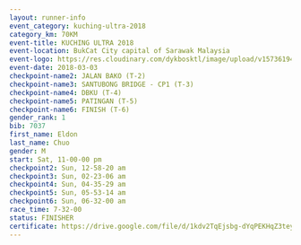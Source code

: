 ```yaml
--- 
layout: runner-info 
event_category: kuching-ultra-2018 
category_km: 70KM 
event-title: KUCHING ULTRA 2018 
event-location: BukCat City capital of Sarawak Malaysia 
event-logo: https://res.cloudinary.com/dykbosktl/image/upload/v1573619473/Logo/kuching-ultra-2018-logo_tlpvm5.png 
event-date: 2018-03-03 
checkpoint-name2: JALAN BAKO (T-2) 
checkpoint-name3: SANTUBONG BRIDGE - CP1 (T-3) 
checkpoint-name4: DBKU (T-4) 
checkpoint-name5: PATINGAN (T-5) 
checkpoint-name6: FINISH (T-6) 
gender_rank: 1
bib: 7037
first_name: Eldon
last_name: Chuo
gender: M
start: Sat, 11-00-00 pm
checkpoint2: Sun, 12-58-20 am
checkpoint3: Sun, 02-23-06 am
checkpoint4: Sun, 04-35-29 am
checkpoint5: Sun, 05-53-14 am
checkpoint6: Sun, 06-32-00 am
race_time: 7-32-00
status: FINISHER
certificate: https://drive.google.com/file/d/1kdv2TqEjsbg-dYqPEKHqZ3tey1FfoqLb/view?usp=sharing","CERTIFICATE")
--- 
```

